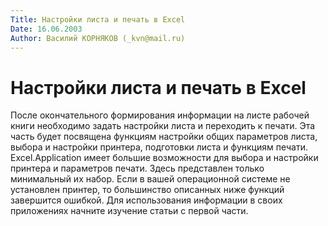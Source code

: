 ```yaml
---
Title: Настройки листа и печать в Excel
Date: 16.06.2003
Author: Василий КОРНЯКОВ (_kvn@mail.ru)
---
```



Настройки листа и печать в Excel
================================

После окончательного формирования информации на листе рабочей книги
необходимо задать настройки листа и переходить к печати. Эта часть будет
посвящена функциям настройки общих параметров листа, выбора и настройки
принтера, подготовки листа и функциям печати. Excel.Application имеет
большие возможности для выбора и настройки принтера и параметров печати.
Здесь представлен только минимальный их набор. Если в вашей операционной
системе не установлен принтер, то большинство описанных ниже функций
завершится ошибкой. Для использования информации в своих приложениях
начните изучение статьи с первой части.


<!-- TOC -->
